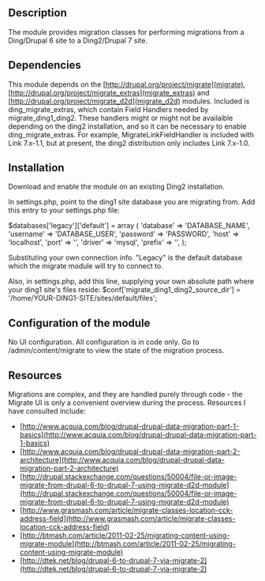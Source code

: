 Description
-----------
The module provides migration classes for performing migrations from a Ding/Drupal 6 site to a Ding2/Drupal 7 site.


Dependencies
------------

This module depends on the [http://drupal.org/project/migrate](migrate), [http://drupal.org/project/migrate_extras](migrate_extras) and [http://drupal.org/project/migrate_d2d](migrate_d2d) modules.
Included is ding_migrate_extras, which contain Field Handlers needed by migrate_ding1_ding2. These handlers might or might not be availaible depending on the ding2 installation, and so it can be necessary to enable ding_migrate_extras.
For example, MigrateLinkFieldHandler is included with Link 7.x-1.1, but at present, the ding2 distribution only includes Link 7.x-1.0. 

Installation
------------

Download and enable the module on an existing Ding2 installation. 

In settings.php, point to the ding1 site database you are migrating from. Add this entry to your settings.php file:

$databases['legacy']['default'] = array (
  'database' => 'DATABASE_NAME',
  'username' => 'DATABASE_USER',
  'password' => 'PASSWORD',
  'host' => 'localhost',
  'port' => '',
  'driver' => 'mysql',
  'prefix' => '',
);

Substituting your own connection info. 
"Legacy" is the default database which the migrate module will try to connect to.

Also, in settings.php, add this line, supplying your own absolute path where your ding1 site's files reside:
$conf['migrate_ding1_ding2_source_dir'] = '/home/YOUR-DING1-SITE/sites/default/files';


Configuration of the module
---------------------------

No UI configuration. All configuration is in code only. Go to /admin/content/migrate to view the state of the migration process.


Resources
---------

Migrations are complex, and they are handled purely through code - the Migrate UI is only a convenient overview during the process. Resources I have consulted include:

* [http://www.acquia.com/blog/drupal-drupal-data-migration-part-1-basics](http://www.acquia.com/blog/drupal-drupal-data-migration-part-1-basics)
* [http://www.acquia.com/blog/drupal-drupal-data-migration-part-2-architecture](http://www.acquia.com/blog/drupal-drupal-data-migration-part-2-architecture)
* [http://drupal.stackexchange.com/questions/50004/file-or-image-migrate-from-drupal-6-to-drupal-7-using-migrate-d2d-module](http://drupal.stackexchange.com/questions/50004/file-or-image-migrate-from-drupal-6-to-drupal-7-using-migrate-d2d-module)
* [http://www.grasmash.com/article/migrate-classes-location-cck-address-field](http://www.grasmash.com/article/migrate-classes-location-cck-address-field)
* [http://btmash.com/article/2011-02-25/migrating-content-using-migrate-module](http://btmash.com/article/2011-02-25/migrating-content-using-migrate-module)
* [http://dtek.net/blog/drupal-6-to-drupal-7-via-migrate-2](http://dtek.net/blog/drupal-6-to-drupal-7-via-migrate-2)

